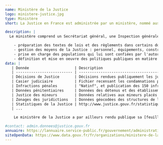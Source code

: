 ```yaml
---
name: Ministère de la Justice
logo: ministere-justice.jpg
type: Ministère
short: La Justice en France est administrée par un ministère, nommé aussi Chancellerie, dont le titulaire est le garde des Sceaux, ministre de la Justice.

description: |
  Le ministère comprend un Secrétariat général, une Inspection générale des services judiciaires et cinq directions. Il assure plusieurs missions :

    - préparation des textes de lois et des règlements dans certains domaines, comme le droit de la famille, la nationalité française, la Justice civile et la Justice pénale, etc. ;
    - gestion des moyens de la Justice : personnel, équipements, constructions, informatique, etc. ;
    - prise en charge des populations qui lui sont confiées par l'autorité  judiciaire : les mineurs délinquants ou en danger et les personnes placées sous main de justice ;
    - définition et mise en oeuvre des politiques publiques en matière de Justice : aide aux victimes d'infraction, politique pénale, lutte contre la criminalité organisée, accès au droit et à la Justice, etc.
data: |
   | Donnée                     | Description                                                                                  |
   | -------------------------- | -------------------------------------------------------------------------------------------- |
   | Décisions de Justice       | Décisions rendues publiquement les judirictions judiciaire                                   |
   | Casier judiciaire          | Fichier recensant les condamnations pénales, et mis à disposition de l'autorité publique     |
   | Infractions pénales        | "Natinf", et publication des 150 infractions pénales les plus fréquentes sur data.gouv.fr    |
   | Données pénitentiaires     | Données des détenus et des établissements pénitentiaires                                     |
   | Justice des mineurs        | Données relatives aux mineurs placés sous main de Justice                                    |
   | Zonages des juridictions   | Données géocodées des structures de la Justice                                               |
   | Statistiques de la Justice | http://www.justice.gouv.fr/statistiques-10054/                                               |
   | ...

    Le ministère de la Justice a par ailleurs rendu publique sa [feuille de route de la donnée](https://www.justice.gouv.fr/le-ministere-de-la-justice-10017/ameliorer-laction-publique-grace-a-la-donnee-34097.html).

#contact: admin.donnees@justice.gouv.fr
annuaire: https://lannuaire.service-public.fr/gouvernement/administration-centrale-ou-ministere_172234
siteOpenData: https://www.data.gouv.fr/fr/organizations/ministere-de-la-justice/
---
```

